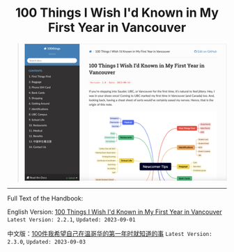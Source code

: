 # <center> 100 Things I Wish I'd Known in My First Year in Vancouver</center>

>![](images/100things_v2.0.png)

---

Full Text of the Handbook:

English Version: [100 Things I Wish I'd Known in My First Year in Vancouver](https://100things.readthedocs.io/en/latest/)
``Latest Version: 2.2.1``,  ``Updated: 2023-09-01``

中文版：[100件我希望自己在温哥华的第一年时就知道的事](https://100things.readthedocs.io/zh_CN/latest/)
``Latest Version: 2.3.0``,  ``Updated: 2023-09-03``
